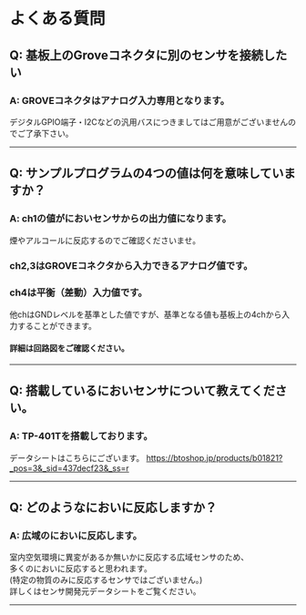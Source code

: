 # よくある質問

## Q: 基板上のGroveコネクタに別のセンサを接続したい

### A: GROVEコネクタはアナログ入力専用となります。
デジタルGPIO端子・I2Cなどの汎用バスにつきましてはご用意がございませんのでご了承下さい。 

----

## Q: サンプルプログラムの4つの値は何を意味していますか？

### A: ch1の値がにおいセンサからの出力値になります。
煙やアルコールに反応するのでご確認くださいませ。

### ch2,3はGROVEコネクタから入力できるアナログ値です。

### ch4は平衡（差動）入力値です。
他chはGNDレベルを基準とした値ですが、基準となる値も基板上の4chから入力することができます。  

#### 詳細は回路図をご確認ください。  

----

## Q: 搭載しているにおいセンサについて教えてください。

### A: TP-401Tを搭載しております。

データシートはこちらにございます。 https://btoshop.jp/products/b01821?_pos=3&_sid=437decf23&_ss=r  

----

## Q: どのようなにおいに反応しますか？

### A: 広域のにおいに反応します。
室内空気環境に異変があるか無いかに反応する広域センサのため、  
多くのにおいに反応すると思われます。  
(特定の物質のみに反応するセンサではございません。)   
詳しくはセンサ開発元データシートをご覧ください。  

----
